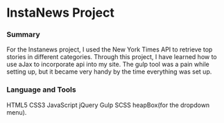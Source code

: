 # InstaNews Project

### Summary
For the Instanews project, I used the New York Times API to retrieve top stories in different categories. Through this project, I have learned how to use aJax to incorporate api into my site. The gulp tool was a pain while setting up, but it became very handy by the time everything was set up. 

### Language and Tools
HTML5 CSS3 JavaScript jQuery Gulp SCSS heapBox(for the dropdown menu).


